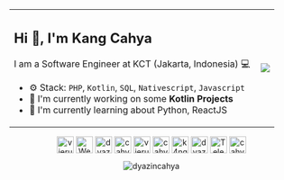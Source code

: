 <table width="100%">
<tr>
<td>

## Hi 👋, I'm Kang Cahya

I am a Software Engineer at KCT (Jakarta, Indonesia) 💻

- ⚙️ Stack: ``PHP``, ``Kotlin``, ``SQL``, ``Nativescript``, ``Javascript``
- 🏢 I'm currently working on some **Kotlin Projects**
- 🌱 I'm currently learning about Python, ReactJS
</td>
<td>
<img align="right" src="https://github-readme-stats.vercel.app/api?username=dyazincahya&show_icons=true"> 
</td>
</tr>
</table>

<p align="center" width="100%">
<a href="https://www.behance.net/vierundsieben" target="blank"><img align="center" src="https://cdn.jsdelivr.net/npm/simple-icons@3.0.1/icons/behance.svg" title="Behance" alt="vierundsieben" height="30" width="30" /></a>
<a href="https://kang-cahya.com" target="blank"><img align="center" src="https://cdn.jsdelivr.net/npm/simple-icons@3.0.1/icons/blogger.svg" title="Web Blog" alt="Web Blog" height="30" width="30" /></a>
<a href="https://dev.to/dyazincahya" target="blank"><img align="center" src="https://cdn.jsdelivr.net/npm/simple-icons@3.0.1/icons/dev-dot-to.svg" title="Dev To" alt="dyazincahya" height="30" width="30" /></a>
<a href="https://fb.com/cahya.dyazin" target="blank"><img align="center" src="https://cdn.jsdelivr.net/npm/simple-icons@3.0.1/icons/facebook.svg" title="Facebook" alt="cahya.dyazin" height="30" width="30" /></a>
<a href="https://instagram.com/vierundsieben" target="blank"><img align="center" src="https://cdn.jsdelivr.net/npm/simple-icons@3.0.1/icons/instagram.svg" title="Instagram" alt="vierundsieben" height="30" width="30" /></a>
<a href="https://linkedin.com/in/cahyadyazin" target="blank"><img align="center" src="https://cdn.jsdelivr.net/npm/simple-icons@3.0.1/icons/linkedin.svg" title="Linkedin" alt="cahyadyazin" height="30" width="30" /></a>
<a href="https://medium.com/k4ng" target="blank"><img align="center" src="https://cdn.jsdelivr.net/npm/simple-icons@3.0.1/icons/medium.svg" title="Medium" alt="k4ng" height="30" width="30" /></a>
<a href="https://stackoverflow.com/dyazincahya" target="blank"><img align="center" src="https://cdn.jsdelivr.net/npm/simple-icons@3.0.1/icons/stackoverflow.svg" title="Stackoverflow" alt="dyazincahya" height="30" width="30" /></a>
<a href="https://t.me/dyazincahya" target="blank"><img align="center" src="https://cdn.jsdelivr.net/npm/simple-icons@3.0.1/icons/telegram.svg" title="Telegram" alt="Telegram" height="30" width="30" /></a>
<a href="https://twitter.com/cahyadyazin" target="blank"><img align="center" src="https://cdn.jsdelivr.net/npm/simple-icons@3.0.1/icons/twitter.svg" title="Twitter" alt="cahyadyazin" height="30" width="30" /></a>
</p>

<p align="center">
<img src="https://komarev.com/ghpvc/?username=dyazincahya" alt="dyazincahya" />
</p>
